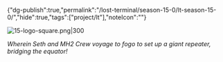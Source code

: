 
{"dg-publish":true,"permalink":"/lost-terminal/season-15-0/lt-season-15-0/","hide":true,"tags":["project/lt"],"noteIcon":""}



![15-logo-square.png|300](/img/user/Resources/Meta/attachments/15-logo-square.png)

_Wherein Seth and MH2 Crew voyage to fogo to set up a giant repeater, bridging the equator!_

 